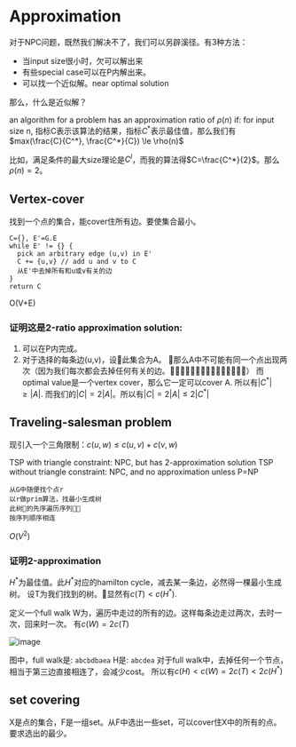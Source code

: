 Approximation
=============

对于NPC问题，既然我们解决不了，我们可以另辟溪径。有3种方法：

* 当input size很小时，欠可以解出来
* 有些special case可以在P内解出来。
* 可以找一个近似解。near optimal solution

那么，什么是近似解？

an algorithm for a problem has an approximation ratio of $\rho(n)$ if:
for input size n, 指标C表示该算法的结果，指标$C^*$表示最佳值，那么我们有
$max(\frac{C}{C^*}, \frac{C^*}{C}) \le \rho(n)$

比如，满足条件的最大size理论是$C^I$，而我的算法得$C=\frac{C^*}{2}$。那么$\rho(n)=2$。

Vertex-cover
------------

找到一个点的集合，能cover住所有边。要使集合最小。

```
C={}, E'=G.E
while E' != {} {
  pick an arbitrary edge (u,v) in E'
  C += {u,v} // add u and v to C
  从E'中去掉所有和u或v有关的边
}
return C
```

O(V+E)

### 证明这是2-ratio approximation solution:

1. 可以在P内完成。
2. 对于选择的每条边(u,v)，设此集合为A。
那么A中不可能有同一个点出现两次（因为我们每次都会去掉任何有关的边。）
而optimal value是一个vertex cover，那么它一定可以cover A.
所以有$|C^*| \ge |A|$.
而我们的$|C|=2|A|$。所以有$|C|=2|A| \le 2|C^*|$

Traveling-salesman problem
--------------------------

现引入一个三角限制：$c(u,w) \le c(u,v) + c(v,w)$

TSP with triangle constraint: NPC, but has 2-approximation solution
TSP without triangle constraint: NPC, and no approximation unless P=NP

```
从G中随便找个点r
以r做prim算法，找最小生成树
此树的先序遍历序列
按序列顺序相连
```

$O(V^2)$

### 证明2-approximation

$H^*$为最佳值。此$H^*$对应的hamilton cycle，减去某一条边，必然得一棵最小生成树。
设T为我们找到的树。显然有$c(T) < c(H^*)$.

定义一个full walk W为，遍历中走过的所有的边。这样每条边走过两次，去时一次，回来时一次。
有$c(W) = 2c(T)$

![image](https://farm8.staticflickr.com/7575/15998247402_0675174c32_q.jpg)

图中，full walk是: `abcbdbaea`
H是: `abcdea`
对于full walk中，去掉任何一个节点，相当于第三边直接相连了，会减少cost。
所以有$c(H)<c(W)=2c(T)<2c(H^*)$

set covering
-------------

X是点的集合，F是一组set。从F中选出一些set，可以cover住X中的所有的点。要求选出的最少。
